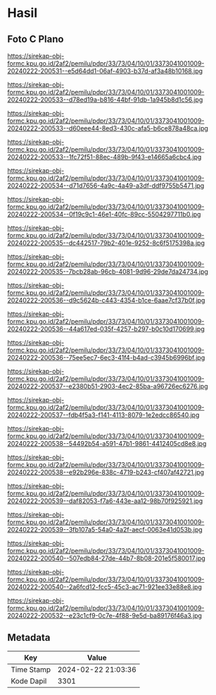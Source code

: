 # Hasil

## Foto C Plano

https://sirekap-obj-formc.kpu.go.id/2af2/pemilu/pdpr/33/73/04/10/01/3373041001009-20240222-200531--e5d64dd1-06af-4903-b37d-af3a48b10168.jpg

https://sirekap-obj-formc.kpu.go.id/2af2/pemilu/pdpr/33/73/04/10/01/3373041001009-20240222-200533--d78ed19a-b816-44bf-91db-1a945b8d1c56.jpg

https://sirekap-obj-formc.kpu.go.id/2af2/pemilu/pdpr/33/73/04/10/01/3373041001009-20240222-200533--d60eee44-8ed3-430c-afa5-b6ce878a48ca.jpg

https://sirekap-obj-formc.kpu.go.id/2af2/pemilu/pdpr/33/73/04/10/01/3373041001009-20240222-200533--1fc72f51-88ec-489b-9f43-e14665a6cbc4.jpg

https://sirekap-obj-formc.kpu.go.id/2af2/pemilu/pdpr/33/73/04/10/01/3373041001009-20240222-200534--d71d7656-4a9c-4a49-a3df-ddf9755b5471.jpg

https://sirekap-obj-formc.kpu.go.id/2af2/pemilu/pdpr/33/73/04/10/01/3373041001009-20240222-200534--0f19c9c1-46e1-40fc-89cc-5504297711b0.jpg

https://sirekap-obj-formc.kpu.go.id/2af2/pemilu/pdpr/33/73/04/10/01/3373041001009-20240222-200535--dc442517-79b2-401e-9252-8c6f5175398a.jpg

https://sirekap-obj-formc.kpu.go.id/2af2/pemilu/pdpr/33/73/04/10/01/3373041001009-20240222-200535--7bcb28ab-96cb-4081-9d96-29de7da24734.jpg

https://sirekap-obj-formc.kpu.go.id/2af2/pemilu/pdpr/33/73/04/10/01/3373041001009-20240222-200536--d9c5624b-c443-4354-b1ce-6aae7cf37b0f.jpg

https://sirekap-obj-formc.kpu.go.id/2af2/pemilu/pdpr/33/73/04/10/01/3373041001009-20240222-200536--44a617ed-035f-4257-b297-b0c10d170699.jpg

https://sirekap-obj-formc.kpu.go.id/2af2/pemilu/pdpr/33/73/04/10/01/3373041001009-20240222-200536--75ee5ec7-6ec3-41f4-b4ad-c3945b6996bf.jpg

https://sirekap-obj-formc.kpu.go.id/2af2/pemilu/pdpr/33/73/04/10/01/3373041001009-20240222-200537--e2380b51-2903-4ec2-85ba-a96726ec6276.jpg

https://sirekap-obj-formc.kpu.go.id/2af2/pemilu/pdpr/33/73/04/10/01/3373041001009-20240222-200537--fdb4f5a3-f141-4113-8079-1e2edcc86540.jpg

https://sirekap-obj-formc.kpu.go.id/2af2/pemilu/pdpr/33/73/04/10/01/3373041001009-20240222-200538--54492b54-a591-47b1-9861-4412405cd8e8.jpg

https://sirekap-obj-formc.kpu.go.id/2af2/pemilu/pdpr/33/73/04/10/01/3373041001009-20240222-200538--e92b296e-838c-4719-b243-cf407af42721.jpg

https://sirekap-obj-formc.kpu.go.id/2af2/pemilu/pdpr/33/73/04/10/01/3373041001009-20240222-200539--daf82053-f7a6-443e-aa12-98b70f925921.jpg

https://sirekap-obj-formc.kpu.go.id/2af2/pemilu/pdpr/33/73/04/10/01/3373041001009-20240222-200539--3fb107a5-54a0-4a2f-aecf-0063e41d053b.jpg

https://sirekap-obj-formc.kpu.go.id/2af2/pemilu/pdpr/33/73/04/10/01/3373041001009-20240222-200540--507edb84-27de-44b7-8b08-201e5f580017.jpg

https://sirekap-obj-formc.kpu.go.id/2af2/pemilu/pdpr/33/73/04/10/01/3373041001009-20240222-200540--2a6fcd12-fcc5-45c3-ac71-921ee33e88e8.jpg

https://sirekap-obj-formc.kpu.go.id/2af2/pemilu/pdpr/33/73/04/10/01/3373041001009-20240222-200532--e23c1cf9-0c7e-4f88-9e5d-ba89176f46a3.jpg


## Metadata

| Key        | Value               |
| ---------- | ------------------- |
| Time Stamp | 2024-02-22 21:03:36 |
| Kode Dapil | 3301                |



